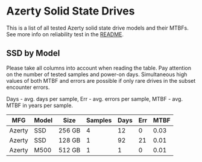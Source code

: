 Azerty Solid State Drives
=========================

This is a list of all tested Azerty solid state drive models and their MTBFs. See
more info on reliability test in the [README](https://github.com/linuxhw/SMART).

SSD by Model
------------

Please take all columns into account when reading the table. Pay attention on the
number of tested samples and power-on days. Simultaneous high values of both MTBF
and errors are possible if only rare drives in the subset encounter errors.

Days - avg. days per sample,
Err  - avg. errors per sample,
MTBF - avg. MTBF in years per sample.

| MFG       | Model              | Size   | Samples | Days  | Err   | MTBF |
|-----------|--------------------|--------|---------|-------|-------|------|
| Azerty    | SSD                | 256 GB | 4       | 12    | 0     | 0.03   |
| Azerty    | SSD                | 128 GB | 1       | 92    | 21    | 0.01   |
| Azerty    | M500               | 512 GB | 1       | 1     | 0     | 0.01   |

